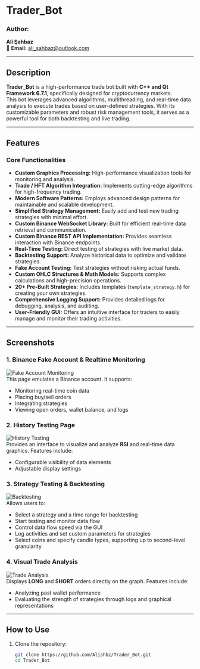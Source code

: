 # Trader_Bot

### **Author:**  
**Ali Şahbaz**  
📧 **Email:** ali_sahbaz@outlook.com  

---

## **Description**  
**Trader_Bot** is a high-performance trade bot built with **C++ and Qt Framework 6.7.1**, specifically designed for cryptocurrency markets.  
This bot leverages advanced algorithms, multithreading, and real-time data analysis to execute trades based on user-defined strategies. With its customizable parameters and robust risk management tools, it serves as a powerful tool for both backtesting and live trading.

---

## **Features**
### **Core Functionalities**
- **Custom Graphics Processing:** High-performance visualization tools for monitoring and analysis.  
- **Trade / HFT Algorithm Integration:** Implements cutting-edge algorithms for high-frequency trading.  
- **Modern Software Patterns:** Employs advanced design patterns for maintainable and scalable development.  
- **Simplified Strategy Management:** Easily add and test new trading strategies with minimal effort.  
- **Custom Binance WebSocket Library:** Built for efficient real-time data retrieval and communication.  
- **Custom Binance REST API Implementation:** Provides seamless interaction with Binance endpoints.  
- **Real-Time Testing:** Direct testing of strategies with live market data.  
- **Backtesting Support:** Analyze historical data to optimize and validate strategies.  
- **Fake Account Testing:** Test strategies without risking actual funds.  
- **Custom OHLC Structures & Math Models:** Supports complex calculations and high-precision operations.  
- **20+ Pre-Built Strategies:** Includes templates (`template_strategy.h`) for creating your own strategies.  
- **Comprehensive Logging Support:** Provides detailed logs for debugging, analysis, and auditing.  
- **User-Friendly GUI:** Offers an intuitive interface for traders to easily manage and monitor their trading activities.

---

## **Screenshots**  

### **1. Binance Fake Account & Realtime Monitoring**  
![Fake Account Monitoring](Trader_Bot/photos/p1.png)  
This page emulates a Binance account. It supports:  
- Monitoring real-time coin data  
- Placing buy/sell orders  
- Integrating strategies  
- Viewing open orders, wallet balance, and logs  

### **2. History Testing Page**  
![History Testing](Trader_Bot/photos/p2.png)  
Provides an interface to visualize and analyze **RSI** and real-time data graphics. Features include:  
- Configurable visibility of data elements  
- Adjustable display settings  

### **3. Strategy Testing & Backtesting**  
![Backtesting](Trader_Bot/photos/p3.png)  
Allows users to:  
- Select a strategy and a time range for backtesting  
- Start testing and monitor data flow  
- Control data flow speed via the GUI  
- Log activities and set custom parameters for strategies  
- Select coins and specify candle types, supporting up to second-level granularity  

### **4. Visual Trade Analysis**  
![Trade Analysis](Trader_Bot/photos/p4.png)  
Displays **LONG** and **SHORT** orders directly on the graph. Features include:  
- Analyzing past wallet performance  
- Evaluating the strength of strategies through logs and graphical representations  

---

## **How to Use**  

1. Clone the repository:  
   ```bash
   git clone https://github.com/Alishbz/Trader_Bot.git
   cd Trader_Bot
